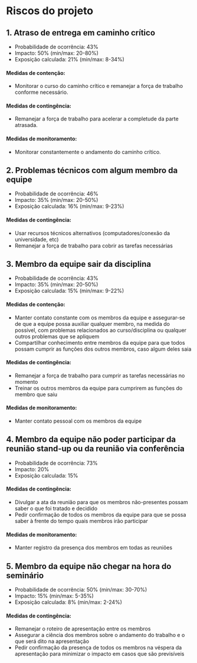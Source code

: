 # Riscos do projeto

## 1. Atraso de entrega em caminho crítico

- Probabilidade de ocorrência: 43%
- Impacto: 50% (min/max: 20-80%)
- Exposição calculada: 21% (min/max: 8-34%)

#### Medidas de contenção:
- Monitorar o curso do caminho crítico e remanejar a força de trabalho conforme necessário.
#### Medidas de contingência:
- Remanejar a força de trabalho para acelerar a completude da parte atrasada.
#### Medidas de monitoramento:
- Monitorar constantemente o andamento do caminho crítico.

## 2. Problemas técnicos com algum membro da equipe

- Probabilidade de ocorrência: 46%
- Impacto: 35% (min/max: 20-50%)
- Exposição calculada: 16% (min/max: 9-23%)

#### Medidas de contingência:
- Usar recursos técnicos alternativos (computadores/conexão da universidade, etc)
- Remanejar a força de trabalho para cobrir as tarefas necessárias

## 3. Membro da equipe sair da disciplina

- Probabilidade de ocorrência: 43%
- Impacto: 35% (min/max: 20-50%)
- Exposição calculada: 15% (min/max: 9-22%)

#### Medidas de contenção:
- Manter contato constante com os membros da equipe e assegurar-se de que a equipe possa auxiliar qualquer membro, na medida do possível, com problemas relacionados ao curso/disciplina ou qualquer outros problemas que se apliquem
- Compartilhar conhecimento entre membros da equipe para que todos possam cumprir as funções dos outros membros, caso algum deles saia
#### Medidas de contingência:
- Remanejar a força de trabalho para cumprir as tarefas necessárias no momento
- Treinar os outros membros da equipe para cumprirem as funções do membro que saiu
#### Medidas de monitoramento:
- Manter contato pessoal com os membros da equipe

## 4. Membro da equipe não poder participar da reunião stand-up ou da reunião via conferência

- Probabilidade de ocorrência: 73%
- Impacto: 20%
- Exposição calculada: 15%

#### Medidas de contingência:
- Divulgar a ata da reunião para que os membros não-presentes possam saber o que foi tratado e decidido
- Pedir confirmação de todos os membros da equipe para que se possa saber à frente do tempo quais membros irão participar
#### Medidas de monitoramento:
- Manter registro da presença dos membros em todas as reuniões

## 5. Membro da equipe não chegar na hora do seminário

- Probabilidade de ocorrência: 50% (min/max: 30-70%)
- Impacto: 15% (min/max: 5-35%)
- Exposição calculada: 8% (min/max: 2-24%)

#### Medidas de contingência:
- Remanejar o roteiro de apresentação entre os membros
- Assegurar a ciência dos membros sobre o andamento do trabalho e o que será dito na apresentação
- Pedir confirmação da presença de todos os membros na véspera da apresentação para minimizar o impacto em casos que são previsíveis

